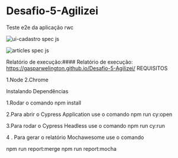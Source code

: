 # Desafio-5-Agilizei

Teste e2e da aplicação rwc


![ui-cadastro spec js](https://user-images.githubusercontent.com/94000549/146048669-1b3e4426-f05b-4ea4-8f78-896d8305b108.gif)


![articles spec js](https://user-images.githubusercontent.com/94000549/146048680-043bdd99-097b-4af2-95ff-2fcb30385537.gif)


Relatório de execução:#### Relatório de execução: https://gasparwelington.github.io/Desafio-5-Agilizei/
REQUISITOS

1.Node
2.Chrome

Instalando Dependências

1.Rodar o comando
npm install

2.Para abrir o Cypress Application use o comando
npm run cy:open

3.Para rodar o Cypress Headless use o comando
npm run cy:run

4 . Para gerar o relatório Mochawesome use o comando

npm run report:merge
npm run report:mocha





